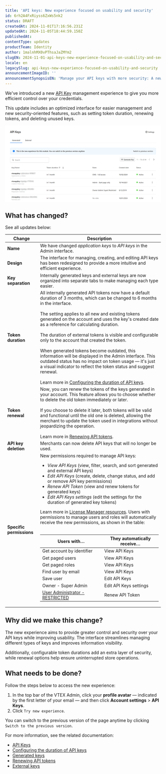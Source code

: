 ```yaml
---
title: 'API keys: New experience focused on usability and security'
id: 6rh2A4FxRiyss6ZxWs5nk2
status: DRAFT
createdAt: 2024-11-01T17:16:56.231Z
updatedAt: 2024-11-05T18:44:59.150Z
publishedAt: 
contentType: updates
productTeam: Identity
author: 1malnhMX0vPThsaJaZMYm2
slugEN: 2024-11-01-api-keys-new-experience-focused-on-usability-and-security
locale: en
legacySlug: api-keys-new-experience-focused-on-usability-and-security
announcementImageID: ''
announcementSynopsisEN: 'Manage your API keys with more security: A new interface, token duration settings, and options for renewal and deletion.'
---
```


We've introduced a new [API Key](https://help.vtex.com/en/tutorial/api-keys--4bFEmcHXgpNksoePchZyy6)  management experience to give you more efficient control over your credentials.

This update includes an optimized interface for easier management and new security-oriented features, such as setting token duration, renewing tokens, and deleting unused keys.

![apikeys-en](https://raw.githubusercontent.com/vtexdocs/help-center-content/refs/heads/main/docs/en/announcements/2024-11-01-api-keys-new-experience-focused-on-usability-and-security_1.png)

## What has changed?

See all updates below:

| Change | Description |
| ---- | ---- |
| **Name** | We have changed *application keys* to *API keys* in the Admin interface. |
| **Design** | The interface for managing, creating, and editing API keys has been redesigned to provide a more intuitive and efficient experience. |
| **Key separation** | Internally generated keys and external keys are now organized into separate tabs to make managing each type easier. |
| **Token duration** | All internally generated API tokens now have a default duration of 3 months, which can be changed to 6 months in the interface.<br><br>The setting applies to all new and existing tokens generated on the account and uses the key's created date as a reference for calculating duration. <br><br>The duration of external tokens is visible and configurable only to the account that created the token.<br><br>When generated tokens become outdated, this information will be displayed in the Admin interface. This outdated status has no impact on token usage — it's just a visual indicator to reflect the token status and suggest renewal.<br><br>Learn more in [Configuring the duration of API keys](https://help.vtex.com/en/tutorial/configuring-the-duration-of-api-keys--kcGIFysFt02FDuhsfjQwZ). |
| **Token renewal** | Now, you can renew the tokens of the keys generated in your account. This feature allows you to choose whether to delete the old token immediately or later.<br><br>If you choose to delete it later, both tokens will be valid and functional until the old one is deleted, allowing the merchant to update the token used in integrations without jeopardizing the operation.<br><br>Learn more in [Renewing API tokens](https://help.vtex.com/en/tutorial/renewing-api-tokens--7r4AzptYjXErGHadg9LnJ3). |
| **API key deletion** | Merchants can now delete API keys that will no longer be used. |
| **Specific permissions** | New permissions required to manage API keys: <br><ul class="t-body c-on-base mb7 lh-copy"><li class="t-body c-on-base mb5 lh-copy">*View API Keys* (view, filter, search, and sort generated and external API keys)</li><li class="t-body c-on-base mb5 lh-copy">*Edit API Keys* (create, delete, change status, and add or remove API key permissions)</li><li class="t-body c-on-base mb5 lh-copy">*Renew API Token* (view and renew tokens for generated keys)</li><li class="t-body c-on-base mb5 lh-copy">*Edit API Keys settings* (edit the settings for the duration of generated key tokens)</li></ul>Learn more in [License Manager resources](https://help.vtex.com/en/tutorial/license-manager-resources--3q6ztrC8YynQf6rdc6euk3). Users with permissions to manage users and roles will automatically receive the new permissions, as shown in the table: <br><br><table><thead><tr class="bb b--muted-4"><th class="t-body fw5 c-muted-1 bw1 pa3 pb3 b--muted-4 tl">Users with…</th><th class="t-body fw5 c-muted-1 bw1 pa3 pb3 b--muted-4 tl">They automatically receive…</th></tr></thead><tbody><tr class="bb b--muted-4"><td class="t-body pa3 bb b--muted-4">Get account by identifier</td><td class="t-body pa3 bb b--muted-4">View API Keys</td></tr><tr class="bb b--muted-4"><td class="t-body pa3 bb b--muted-4">Get paged users</td><td class="t-body pa3 bb b--muted-4">View API Keys</td></tr><tr class="bb b--muted-4"><td class="t-body pa3 bb b--muted-4">Get paged roles</td><td class="t-body pa3 bb b--muted-4">View API Keys</td></tr><tr class="bb b--muted-4"><td class="t-body pa3 bb b--muted-4">Find user by email</td><td class="t-body pa3 bb b--muted-4">View API Keys</td></tr><tr class="bb b--muted-4"><td class="t-body pa3 bb b--muted-4">Save user</td><td class="t-body pa3 bb b--muted-4">Edit API Keys</td></tr><tr class="bb b--muted-4"><td class="t-body pa3 bb b--muted-4">Owner - Super Admin</td><td class="t-body pa3 bb b--muted-4">Edit API Keys settings</td></tr><tr class="bb b--muted-4"><td class="t-body pa3"><a href="https://help.vtex.com/pt/tutorial/perfis-de-acesso-predefinidos--jGDurZKJHvHJS13LnO7Dy#user-administrator-restricted" class="t-body mv5 lh-copy c-link active-c-link hover-c-link visited-c-link hover-c-link break-word" rel="noopener noreferrer" target="_blank">User Administrator - RESTRICTED</a></td><td class="t-body pa3">Renew API Token</td></tbody></table>  |

## Why did we make this change?

The new experience aims to provide greater control and security over your API keys while improving usability. The interface streamlines managing different types of keys and improves information visibility.

Additionally, configurable token durations add an extra layer of security, while renewal options help ensure uninterrupted store operations.

## What needs to be done?

Follow the steps below to access the new experience:

1. In the top bar of the VTEX Admin, click your **profile avatar** — indicated by the first letter of your email — and then click **Account settings** > **API Keys**.  
2. Click `Try new experience`.

You can switch to the previous version of the page anytime by clicking `Switch to the previous version`.

For more information, see the related documentation:

* [API Keys](https://help.vtex.com/en/tutorial/api-keys--4bFEmcHXgpNksoePchZyy6)  
* [Configuring the duration of API keys](https://help.vtex.com/pt/tutorial/configuring-the-duration-of-api-keys--kcGIFysFt02FDuhsfjQwZ)  
* [Generated keys](https://help.vtex.com/en/tutorial/generated-keys--7fnU4iZdvZKbxCaT3Ymdjc)  
* [Renewing API tokens](https://help.vtex.com/en/tutorial/renewing-api-tokens--7r4AzptYjXErGHadg9LnJ3) 
* [External keys](https://help.vtex.com/en/tutorial/external-keys--1isU0HfKkeg0atlxRha14Q)


